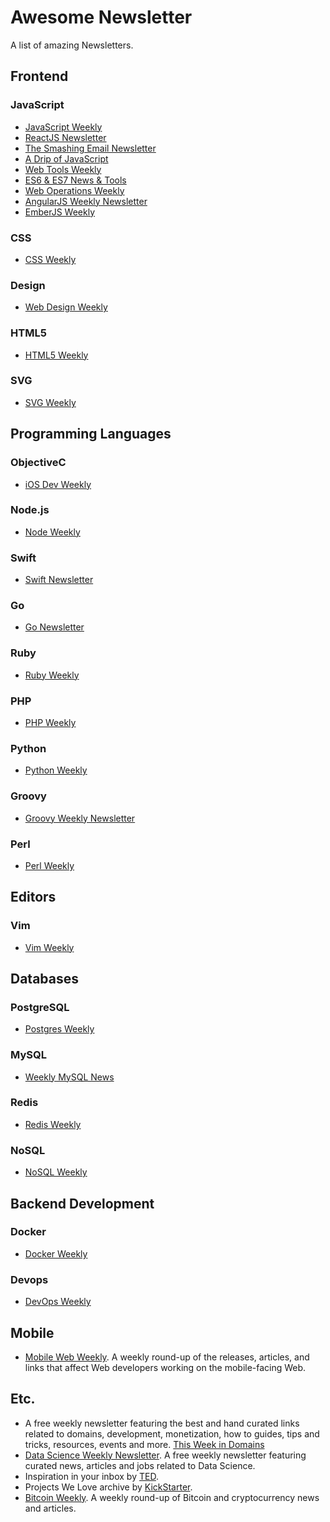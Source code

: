 # Awesome Newsletter

A list of amazing Newsletters.

## Frontend
### JavaScript
* [JavaScript Weekly](http://javascriptweekly.com/)
* [ReactJS Newsletter](http://reactjsnewsletter.com/)
* [The Smashing Email Newsletter](http://www.smashingmagazine.com/the-smashing-newsletter/)
* [A Drip of JavaScript](http://adripofjavascript.com/index.html)
* [Web Tools Weekly](http://webtoolsweekly.com/)
* [ES6 & ES7 News & Tools](http://esweekly.com/)
* [Web Operations Weekly](http://webopsweekly.com/)
* [AngularJS Weekly Newsletter](http://www.ng-newsletter.com/)
* [EmberJS Weekly](http://emberweekly.com/)

### CSS
* [CSS Weekly](http://css-weekly.com/)

### Design
* [Web Design Weekly](https://web-design-weekly.com/)

### HTML5
* [HTML5 Weekly](http://html5weekly.com/)

### SVG
* [SVG Weekly](https://tinyletter.com/svgweekly)

## Programming Languages
### ObjectiveC
* [iOS Dev Weekly](https://iosdevweekly.com/)

### Node.js
* [Node Weekly](http://nodeweekly.com/)

### Swift
* [Swift Newsletter](http://swiftweekly.com/)

### Go
* [Go Newsletter](http://golangweekly.com/)

### Ruby
* [Ruby Weekly](http://rubyweekly.com/)

### PHP
* [PHP Weekly](http://www.phpweekly.com/)

### Python
* [Python Weekly](http://www.pythonweekly.com/)

### Groovy
* [Groovy Weekly Newsletter](http://www.groovy-lang.org/groovy-weekly.html)

### Perl
* [Perl Weekly](http://perlweekly.com/)

## Editors
### Vim
* [Vim Weekly](http://www.vimweekly.com/)

## Databases
### PostgreSQL
* [Postgres Weekly](http://postgresweekly.com/)

### MySQL
* [Weekly MySQL News](http://mysqlnewsletter.com/)

### Redis
* [Redis Weekly](http://redisweekly.com/)

### NoSQL
* [NoSQL Weekly](http://www.nosqlweekly.com/)

## Backend Development
### Docker
* [Docker Weekly](https://www.docker.com/newsletter-subscription)

### Devops
* [DevOps Weekly](http://www.devopsweekly.com/)

## Mobile
* [Mobile Web Weekly](http://mobilewebweekly.co/). A weekly round-up of the releases, articles, and links that affect Web developers working on the mobile-facing Web.

## Etc.
* A free weekly newsletter featuring the best and hand curated links related to domains, development, monetization, how to guides, tips and tricks, resources, events and more. [This Week in Domains](http://www.thisweekindomains.com/)
* [Data Science Weekly Newsletter](http://www.datascienceweekly.org/). A free weekly newsletter featuring curated news, articles and jobs related to Data Science.
* Inspiration in your inbox by [TED](https://www.ted.com/newsletter).
* Projects We Love archive by [KickStarter](https://www.kickstarter.com/newsletters/weekly).
* [Bitcoin Weekly](http://bitcoinweekly.com/). A weekly round-up of Bitcoin and cryptocurrency news and articles.
